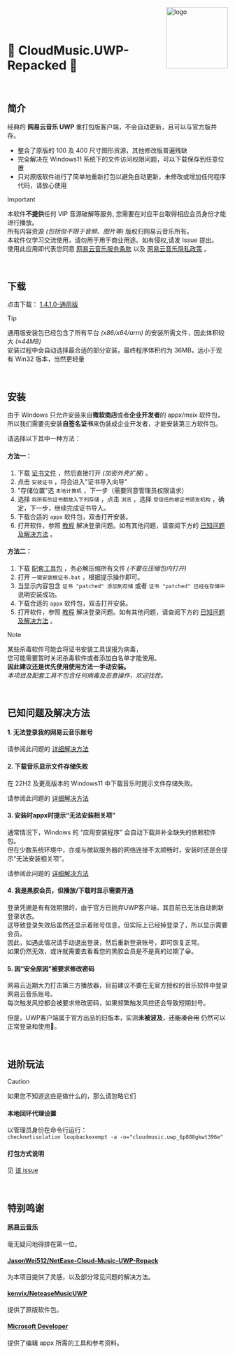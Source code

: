 <img src="https://user-images.githubusercontent.com/26399680/47980314-0e3f1700-e102-11e8-8857-e3436ecc8beb.png" alt="logo" width="140" height="140" align="right" />

### &nbsp;

# 🎼 CloudMusic.UWP-Repacked 🚀

&nbsp;

## 简介

经典的 **网易云音乐 UWP** 重打包版客户端，不会自动更新，且可以与官方版共存。

-  整合了原版的 100 及 400 尺寸图形资源，其他修改版普遍残缺
-  完全解决在 Windows11 系统下的文件访问权限问题，可以下载保存到任意位置
-  只对原版软件进行了简单地重新打包以避免自动更新，未修改或增加任何程序代码，请放心使用

> [!IMPORTANT]
> 本软件**不提供**任何 VIP 音源破解等服务, 您需要在对应平台取得相应会员身份才能进行播放。<br />
> 所有内容资源 _(包括但不限于音频、图片等)_ 版权归网易云音乐所有。<br />
> 本软件仅学习交流使用，请勿用于用于商业用途。如有侵权,请发 Issue 提出。<br />
> 使用此应用即代表您同意 [网易云音乐服务条款](https://st.music.163.com/official-terms/service) 以及 [网易云音乐隐私政策](https://st.music.163.com/official-terms/privacy) 。

&nbsp;

## 下载

点击下载：&nbsp;[1.4.1.0-通用版](../../raw/main/CloudMusic.UWP-1.4.1.0_Repacked_universal.AppxBundle)

> [!TIP]
> 通用版安装包已经包含了所有平台 _(x86/x64/arm)_ 的安装所需文件，因此体积较大 _(&asymp;44MB)_ <br />
> 安装过程中会自动选择最合适的部分安装，最终程序体积约为 36MB，远小于现有 Win32 版本，当然更轻量

&nbsp;

## 安装

由于 Windows 只允许安装来自**微软商店**或者**企业开发者**的 appx/msix 软件包，<br />
所以我们需要先安装**自签名证书**来伪装成企业开发者，才能安装第三方软件包。

请选择以下其中一种方法：

#### 方法一：

1. 下载 [证书文件](https://github.com/exp-3/CloudMusic.UWP-Tools/raw/main/data/3.cer) ，然后直接打开 _(加密外壳扩展)_ 。
2. 点击 `安装证书` ，将会进入"证书导入向导"
3. "存储位置"选 `本地计算机` ，下一步（需要同意管理员权限请求）
4. 选择 `将所有的证书都放入下列存储` ，点击 `浏览` ，选择 `受信任的根证书颁发机构` ，确定，下一步，继续完成证书导入。
5. 下载合适的 `appx` 软件包，双击打开安装。
6. 打开软件，参照 [教程](assets/login.md) 解决登录问题。如有其他问题，请查阅下方的 [已知问题及解决方法](#已知问题及解决方法) 。

#### 方法二：

1. 下载 [配套工具包](https://github.com/exp-3/CloudMusic.UWP-Tools/archive/refs/heads/main.zip) ，务必解压缩所有文件 _(不要在压缩包内打开)_
2. 打开 `一键安装根证书.bat` ，根据提示操作即可。
3. 当显示内容包含 `证书 "patched" 添加到存储` 或者 `证书 "patched" 已经在存储中` 说明安装成功。
4. 下载合适的 `appx` 软件包，双击打开安装。
5. 打开软件，参照 [教程](assets/login.md) 解决登录问题。如有其他问题，请查阅下方的 [已知问题及解决方法](#已知问题及解决方法) 。

> [!NOTE]
> 某些杀毒软件可能会将证书安装工具误报为病毒，<br />
> 您可能需要暂时关闭杀毒软件或者添加白名单才能使用。<br />
> **因此建议还是优先使用使用方法一手动安装。**<br />
> *本项目及配套工具不包含任何病毒及恶意操作，欢迎找茬。*

&nbsp;

## 已知问题及解决方法

#### 1. 无法登录我的网易云音乐账号
 请参阅此问题的 [详细解决方法](assets/login.md)

#### 2. 下载音乐显示文件存储失败
 在 22H2 及更高版本的 Windows11 中下载音乐时提示文件存储失败。
 
 请参阅此问题的 [详细解决方法](assets/storage.md)

#### 3. 安装时appx时提示“无法安装相关项”
 通常情况下，Windows 的 “应用安装程序” 会自动下载并补全缺失的依赖软件包。<br>
 但在少数系统环境中，亦或与微软服务器的网络连接不太顺畅时，安装时还是会提示“无法安装相关项”。
 
 请参阅此问题的 [详细解决方法](assets/dependency.md)

#### 4. 我是黑胶会员，但播放/下载时显示需要开通
 登录凭据是有有效期限的，由于官方已抛弃UWP客户端，其目前已无法自动刷新登录状态。<br>
 这导致登录失效后虽然还显示着账号信息，但实际上已经掉登录了，所以显示需要会员。<br>
 因此，如遇此情况请手动退出登录，然后重新登录账号，即可恢复正常。<br>
 如果仍然无效，或许就需要去看看您的黑胶会员是不是真的过期了😀。<br>

#### 5. 因“安全原因”被要求修改密码
 网易云近期大力打击第三方播放器，目前建议不要在无官方授权的音乐软件中登录网易云音乐账号。<br>
 每次触发风控都会被要求修改密码，如果频繁触发风控还会导致短期封号。
 
 但是，UWP客户端属于官方出品的旧版本，实测**未被波及**，~~还能凑合用~~ 仍然可以正常登录和使用🥰。

&nbsp;

## 进阶玩法

> [!CAUTION]
> 如果您不知道这些是做什么的，那么请忽略它们

#### 本地回环代理设置
以管理员身份在命令行运行：<br>
`checknetisolation loopbackexempt -a -n="cloudmusic.uwp_6p888gkwt396e"`

#### 打包方式说明
见 [该 issue](https://github.com/JasonWei512/NetEase-Cloud-Music-UWP-Repack/issues/3#issuecomment-636415035)

&nbsp;

## 特别鸣谢

#### [网易云音乐](https://music.163.com/)
毫无疑问地得排在第一位。

#### [JasonWei512/NetEase-Cloud-Music-UWP-Repack](https://github.com/JasonWei512/NetEase-Cloud-Music-UWP-Repack)
为本项目提供了灵感，以及部分常见问题的解决方法。

#### [kenvix/NeteaseMusicUWP](https://github.com/kenvix/NeteaseMusicUWP)
提供了原版软件包。

#### [Microsoft Developer](https://developer.microsoft.com/zh-cn/)
提供了编辑 appx 所需的工具和参考资料。
